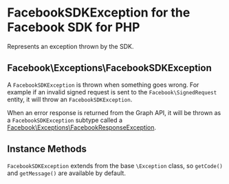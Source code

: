 # FacebookSDKException for the Facebook SDK for PHP

Represents an exception thrown by the SDK.

## Facebook\Exceptions\FacebookSDKException

A `FacebookSDKException` is thrown when something goes wrong. For example if an invalid signed request is sent to the `Facebook\SignedRequest` entity, it will throw an `FacebookSDKException`.

When an error response is returned from the Graph API, it will be thrown as a `FacebookSDKException` subtype called a [Facebook\Exceptions\FacebookResponseException](/docs/reference/FacebookResponseException.md).

## Instance Methods

`FacebookSDKException` extends from the base `\Exception` class, so `getCode()` and `getMessage()` are available by default.
